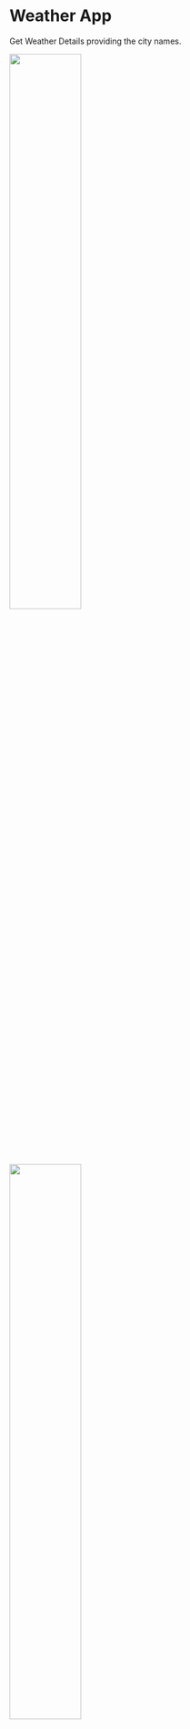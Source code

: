 # Weather App

Get Weather Details providing the city names.

<img src="https://github.com/user-attachments/assets/32ce1b63-b93a-4883-8498-5aa1ff4899c7" width='50%'>

<img src="https://github.com/user-attachments/assets/16380de5-c64b-4020-83b2-9204ffeefc07" width="50%">
